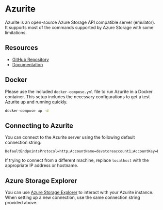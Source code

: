 # Azurite

Azurite is an open-source Azure Storage API compatible server (emulator). It supports most of the commands supported by Azure Storage with some limitations. 

## Resources

- [GitHub Repository](https://github.com/Azure/Azurite)
- [Documentation](https://learn.microsoft.com/en-us/azure/storage/common/storage-use-azurite)

## Docker

Please use the included `docker-compose.yml` file to run Azurite in a Docker container. This setup includes the necessary configurations to get a test Azurite up and running quickly.

```bash
docker-compose up -d
```

## Connecting to Azurite
You can connect to the Azurite server using the following default connection string:

```
DefaultEndpointsProtocol=http;AccountName=devstoreaccount1;AccountKey=Eby8vdM02xNOcqFlqUwJPLlmEtlCDXJ1OUzFT50uSRZ6IFsuFq2UVErCz4I6tq/K1SZFPTOtr/KBHBeksoGMGw==;BlobEndpoint=http://localhost:10000/devstoreaccount1;
```

If trying to connect from a different machine, replace `localhost` with the appropriate IP address or hostname.

## Azure Storage Explorer

You can use [Azure Storage Explorer](https://azure.microsoft.com/en-us/products/storage/storage-explorer) to interact with your Azurite instance. When setting up a new connection, use the same connection string provided above.
